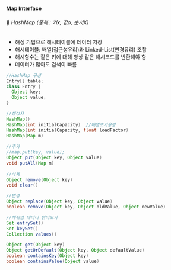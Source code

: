 #### Map Interface

###### 💜 HashMap (중복 : 키x, 값o, 순서X)
- 해싱 기법으로 해시테이블에 데이터 저장
- 해시테이블: 배열(접근성유리)과 Linked-List(변경유리) 조합
- 해시함수는 같은 키에 대해 항상 같은 해시코드를 반환해야 함
- 데이터가 많아도 검색이 빠름
```java
//HashMap 구성
Entry[] table;
class Entry {
  Object key;
  Object value;
}

//생성자
HashMap()
HashMap(int initialCapacity)  //배열초기용량		
HashMap(int initialCapacity, float loadFactor)
HashMap(Map m)
    
//추가
//map.put(key, value);    
Object put(Object key, Object value)
void putAll(Map m)
    
//삭제
Object remove(Object key)
void clear()

//변경
Object replace(Object key, Object value)
boolean remove(Object key, Object oldValue, Object newValue)

//해쉬맵 데이터 읽어오기
Set entrySet()
Set keySet()
Collection values()

Object get(Object key)
Object getOrDefault(Object key, Object defaultValue)
boolean containsKey(Object key)
boolean containsValue(Object value)
```
